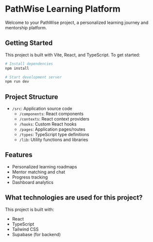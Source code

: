 
# PathWise Learning Platform

Welcome to your PathWise project, a personalized learning journey and mentorship platform.

## Getting Started

This project is built with Vite, React, and TypeScript. To get started:

```bash
# Install dependencies
npm install

# Start development server
npm run dev
```

## Project Structure

- `/src`: Application source code
  - `/components`: React components
  - `/contexts`: React context providers
  - `/hooks`: Custom React hooks
  - `/pages`: Application pages/routes
  - `/types`: TypeScript type definitions
  - `/lib`: Utility functions and libraries

## Features

- Personalized learning roadmaps
- Mentor matching and chat
- Progress tracking
- Dashboard analytics

## What technologies are used for this project?

This project is built with:

- React
- TypeScript
- Tailwind CSS
- Supabase (for backend)

